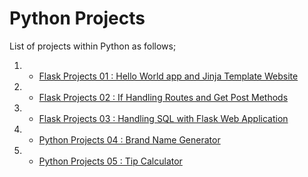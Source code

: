 # Python Projects

List of projects within Python as follows;

1. - [Flask Projects 01 : Hello World app and Jinja Template Website](./P-01-hello-world-app-Jinja-Template/README.md)

2. - [Flask Projects 02 : If Handling Routes and Get Post Methods](./P-02-If-Handling-Routes-and-Get-Post-Methods/README.md)

3. - [Flask Projects 03 : Handling SQL with Flask Web Application](./P-03-Handling-SQL-with-Flask-Web-Application/README.md)
  
4. - [Python Projects 04 : Brand Name Generator](./P-04-Brand-Name-Generator/README.md)
  
5. - [Python Projects 05 : Tip Calculator](./P-05-Tip-Calculator/README.md)

